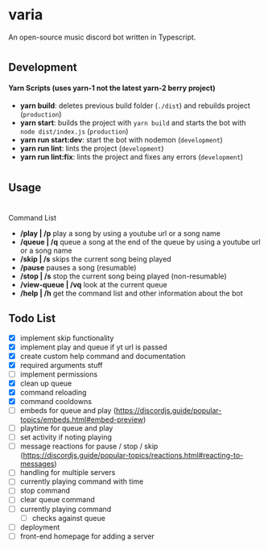 # varia

An open-source music discord bot written in Typescript.

#

## Development

#### Yarn Scripts (uses yarn-1 not the latest yarn-2 berry project)

- **yarn build**: deletes previous build folder (`./dist`) and rebuilds project (`production`)
- **yarn start**: builds the project with `yarn build` and starts the bot with `node dist/index.js` (`production`)
- **yarn run start:dev**: start the bot with nodemon (`development`)
- **yarn run lint**: lints the project (`development`)
- **yarn run lint:fix**: lints the project and fixes any errors (`development`)

#

## Usage

#

Command List

- **/play | /p** play a song by using a youtube url or a song name
- **/queue | /q** queue a song at the end of the queue by using a youtube url or a song name
- **/skip | /s** skips the current song being played
- **/pause** pauses a song (resumable)
- **/stop | /s** stop the current song being played (non-resumable)
- **/view-queue | /vq** look at the current queue
- **/help | /h** get the command list and other information about the bot


## Todo List
- [x] implement skip functionality
- [x] implement play and queue if yt url is passed
- [x] create custom help command and documentation
- [x] required arguments stuff
- [ ] implement permissions
- [x] clean up queue
- [x] command reloading
- [x] command cooldowns
- [ ] embeds for queue and play (https://discordjs.guide/popular-topics/embeds.html#embed-preview)
- [ ] playtime for queue and play
- [ ] set activity if noting playing
- [ ] message reactions for pause / stop / skip (https://discordjs.guide/popular-topics/reactions.html#reacting-to-messages)
- [ ] handling for multiple servers
- [ ] currently playing command with time
- [ ] stop command
- [ ] clear queue command
- [ ] currently playing command
    - [ ] checks against queue
- [ ] deployment
- [ ] front-end homepage for adding a server
